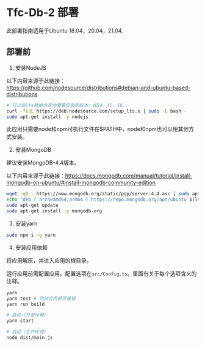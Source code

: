 # Tfc-Db-2 部署

此部署指南适用于Ubuntu 18.04，20.04，21.04.

## 部署前

1. 安装NodeJS

以下内容来源于此链接：https://github.com/nodesource/distributions#debian-and-ubuntu-based-distributions

```bash
# 可以将lts替换为其他需要安装的版本，如14，15，16...
curl -fsSL https://deb.nodesource.com/setup_lts.x | sudo -E bash -
sudo apt-get install -y nodejs
```

此应用只需要node和npm可执行文件在$PATH中，node和npm也可以用其他方式安装。

2. 安装MongoDB

建议安装MongoDB-4.4版本。

以下内容来源于此链接：https://docs.mongodb.com/manual/tutorial/install-mongodb-on-ubuntu/#install-mongodb-community-edition

```bash
wget -qO - https://www.mongodb.org/static/pgp/server-4.4.asc | sudo apt-key add -
echo "deb [ arch=amd64,arm64 ] https://repo.mongodb.org/apt/ubuntu $(lsb_release -s -c)/mongodb-org/4.4 multiverse" | sudo tee /etc/apt/sources.list.d/mongodb-org-4.4.list
sudo apt-get update
sudo apt-get install -y mongodb-org
```

3. 安装yarn

```bash
sudo npm i -g yarn
```

4. 安装应用依赖

将应用解压，并进入应用的根目录。

运行应用前需配置应用。配置选项在`src/Config.ts`。里面有关于每个选项含义的注释。

```bash
yarn
yarn test # 测试应用是否报错
yarn run build

# 启动（开发环境）
yarn start

# 启动（生产环境）
node dist/main.js

```